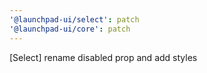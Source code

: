 ```yaml
---
'@launchpad-ui/select': patch
'@launchpad-ui/core': patch
---
```


[Select] rename disabled prop and add styles
